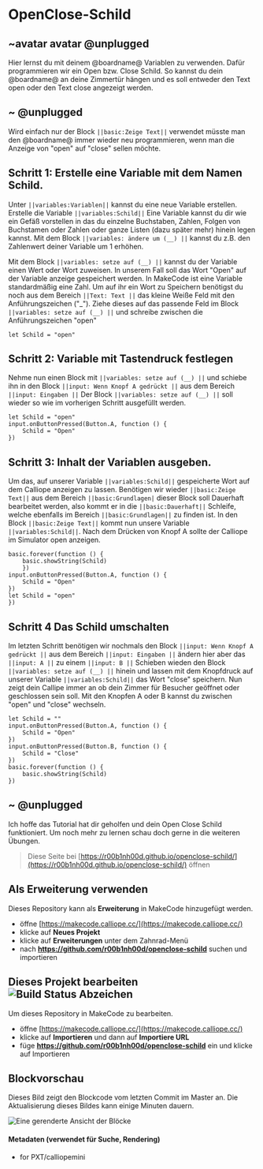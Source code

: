# OpenClose-Schild
## ~avatar avatar @unplugged

Hier lernst du mit  deinem @boardname@ Variablen zu verwenden.
Dafür programmieren wir ein Open bzw. Close Schild. 
So kannst du dein @boardname@ an deine Zimmertür hängen und es soll entweder den Text open oder den Text close angezeigt werden.

## ~ @unplugged

Wird einfach nur der  Block ``||basic:Zeige Text||`` verwendet müsste man den @boardname@ immer wieder neu programmieren, wenn man die Anzeige von "open" auf "close" sellen möchte.


## Schritt 1: Erstelle eine Variable mit dem Namen Schild.
Unter ``||variables:Variablen||`` kannst du eine neue Variable erstellen. 
Erstelle die Variable ``||variables:Schild||``
Eine Variable kannst du dir wie ein Gefäß vorstellen in das du einzelne Buchstaben, Zahlen, Folgen von Buchstamen oder Zahlen oder ganze Listen (dazu später mehr) hinein legen kannst.
Mit dem Block ``||variables: ändere um (__) ||`` kannst du z.B. den Zahlenwert deiner Variable um 1 erhöhen. 


Mit dem Block ``||variables: setze auf (__) ||`` kannst du der Variable einen Wert oder Wort zuweisen. In unserem Fall soll das Wort "Open" auf der Variable anzeige gespeichert werden.
In MakeCode ist eine Variable standardmäßig eine Zahl. Um auf ihr ein Wort zu Speichern benötigst du noch aus dem Bereich ``||Text: Text ||`` das kleine Weiße Feld mit den Anführungszeichen ("_"). Ziehe dieses auf das passende Feld im Block   ``||variables: setze auf (__) ||`` und schreibe zwischen die Anführungszeichen "open"

```blocks
let Schild = "open"
```

## Schritt 2: Variable mit Tastendruck festlegen
Nehme nun einen Block mit ``||variables: setze auf (__) ||`` und schiebe ihn in den Block ``||input: Wenn Knopf A gedrückt ||`` aus dem Bereich ``||input: Eingaben ||``
Der Block ``||variables: setze auf (__) ||`` soll wieder so wie im vorherigen Schritt ausgefüllt werden.
```blocks
let Schild = "open"
input.onButtonPressed(Button.A, function () {
    Schild = "Open"
})
```
## Schritt 3: Inhalt der Variablen ausgeben.
Um das, auf unserer Variable ``||variables:Schild||`` gespeicherte Wort auf dem Calliope anzeigen zu lassen. Benötigen wir wieder ``||basic:Zeige Text||`` aus dem Bereich ``||basic:Grundlagen|`` dieser Block soll Dauerhaft bearbeitet werden, also kommt er in die ``||basic:Dauerhaft||`` Schleife, welche ebenfalls im Bereich ``||basic:Grundlagen||`` zu finden ist. In den Block ``||basic:Zeige Text||`` kommt nun unsere Variable ``||variables:Schild||``. Nach dem Drücken von Knopf A sollte der Calliope im Simulator open anzeigen.

```blocks
basic.forever(function () {
    basic.showString(Schild)
    })
input.onButtonPressed(Button.A, function () {
    Schild = "Open"
})
let Schild = "open"
})
```
## Schritt 4 Das Schild umschalten
Im letzten Schritt benötigen wir nochmals den Block ``||input: Wenn Knopf A gedrückt ||`` aus dem Bereich ``||input: Eingaben ||`` ändern hier aber das ``||input: A ||`` zu einem ``||input: B ||``
Schieben wieden den Block ``||variables: setze auf (__) ||`` hinein und lassen mit dem Knopfdruck auf unserer Variable ``||variables:Schild||`` das Wort "close" speichern.
Nun zeigt dein Callipe immer an ob dein Zimmer für Besucher geöffnet oder geschlossen sein soll. Mit den Knopfen A oder B kannst du zwischen "open" und "close" wechseln.

```blocks
let Schild = ""
input.onButtonPressed(Button.A, function () {
    Schild = "Open"
})
input.onButtonPressed(Button.B, function () {
    Schild = "Close"
})
basic.forever(function () {
    basic.showString(Schild)
})
```
## ~ @unplugged
Ich hoffe das Tutorial hat dir geholfen und dein Open Close Schild funktioniert. Um noch mehr zu lernen schau doch gerne in die weiteren Übungen.


> Diese Seite bei [https://r00b1nh00d.github.io/openclose-schild/](https://r00b1nh00d.github.io/openclose-schild/) öffnen

## Als Erweiterung verwenden

Dieses Repository kann als **Erweiterung** in MakeCode hinzugefügt werden.

* öffne [https://makecode.calliope.cc/](https://makecode.calliope.cc/)
* klicke auf **Neues Projekt**
* klicke auf **Erweiterungen** unter dem Zahnrad-Menü
* nach **https://github.com/r00b1nh00d/openclose-schild** suchen und importieren

## Dieses Projekt bearbeiten ![Build Status Abzeichen](https://github.com/r00b1nh00d/openclose-schild/workflows/MakeCode/badge.svg)

Um dieses Repository in MakeCode zu bearbeiten.

* öffne [https://makecode.calliope.cc/](https://makecode.calliope.cc/)
* klicke auf **Importieren** und dann auf **Importiere URL**
* füge **https://github.com/r00b1nh00d/openclose-schild** ein und klicke auf Importieren

## Blockvorschau

Dieses Bild zeigt den Blockcode vom letzten Commit im Master an.
Die Aktualisierung dieses Bildes kann einige Minuten dauern.

![Eine gerenderte Ansicht der Blöcke](https://github.com/r00b1nh00d/openclose-schild/raw/master/.github/makecode/blocks.png)

#### Metadaten (verwendet für Suche, Rendering)

* for PXT/calliopemini
<script src="https://makecode.com/gh-pages-embed.js"></script><script>makeCodeRender("{{ site.makecode.home_url }}", "{{ site.github.owner_name }}/{{ site.github.repository_name }}");</script>
